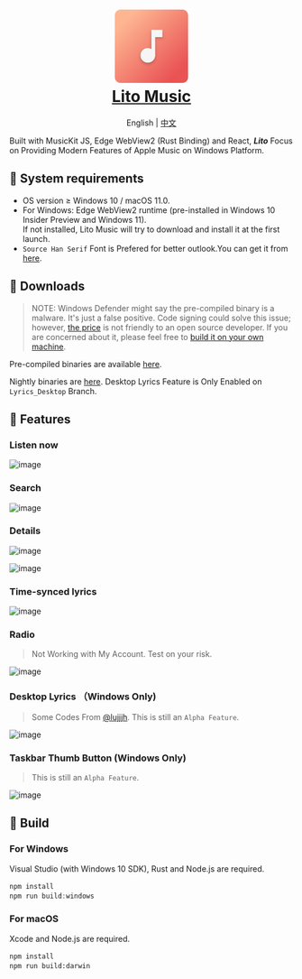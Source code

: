 <h1 align="center">
  <a href="#readme">
    <img src="/logo.png" width="130" height="130" alt="Lito Music" /><br />
    Lito Music
  </a>
</h1>

<p align="center">
  English
  |
  <a href="README-cn.md">中文</a>
</p>

<p align="center">
  
  Built with MusicKit JS, Edge WebView2 (Rust Binding) and React, *<strong>Lito</strong>* Focus on Providing Modern Features of Apple Music on Windows Platform.
</p>

## 🥥 System requirements

- OS version ≥ Windows 10 / macOS 11.0.
- For Windows: Edge WebView2 runtime (pre-installed in Windows 10 Insider Preview and Windows 11).  
  If not installed, Lito Music will try to download and install it at the first launch.
- `Source Han Serif` Font is Prefered for better outlook.You can get it from [here](https://github.com/adobe-fonts/source-han-serif).

## 🥗 Downloads

> NOTE: Windows Defender might say the pre-compiled binary is a malware. It's just a false positive.
> Code signing could solve this issue; however, [the price](https://www.google.com/search?q=code+signing+certificates+price)
> is not friendly to an open source developer. If you are concerned about it, please feel free to [build it on your own machine](#build).

Pre-compiled binaries are available [here][releases].

Nightly binaries are [here](https://github.com/lx200916/lito/actions). Desktop Lyrics Feature is Only Enabled on `Lyrics_Desktop` Branch.




## 🍱  Features

### Listen now

![image](https://user-images.githubusercontent.com/44310445/137575542-f6801755-3c63-426d-a704-6edbf2afad01.png)

### Search

![image](https://user-images.githubusercontent.com/44310445/136697622-e9c5b484-0979-4f74-accb-195cc84a7445.png)

### Details

![image](https://user-images.githubusercontent.com/44310445/137575562-6082927b-76ac-4cbe-b218-999598ba12df.png)

![image](https://user-images.githubusercontent.com/44310445/137575691-3ccdd82f-cc74-4fc3-be60-bce48abaefb4.png)
### Time-synced lyrics

![image](https://user-images.githubusercontent.com/44310445/137575591-85736317-d17f-49d9-ad0d-5881239c0226.png)
### Radio
> Not Working with My Account. Test on your risk.

![image](https://user-images.githubusercontent.com/44310445/137575534-653ba362-4810-4e23-85dd-59623e4e5e9a.png)

### Desktop Lyrics （Windows Only)
> Some Codes From [@lujjjh](https://github.com/lujjjh/iLyrics). 
> This is still an `Alpha Feature`.

![image](https://user-images.githubusercontent.com/44310445/137617076-c65d04f7-5c51-404b-9c6a-3636cdbad013.png)

### Taskbar Thumb Button (Windows Only)
> This is still an `Alpha Feature`.

![image](https://user-images.githubusercontent.com/44310445/141638183-fecf1ed6-d400-408f-8875-a0b4cdce8364.png)


## 🍲 Build 

### For Windows

Visual Studio (with Windows 10 SDK), Rust and Node.js are required.

```powershell
npm install
npm run build:windows
```

### For macOS

Xcode and Node.js are required.

```sh
npm install
npm run build:darwin
```

[releases]: https://github.com/lujjjh/lito/releases
